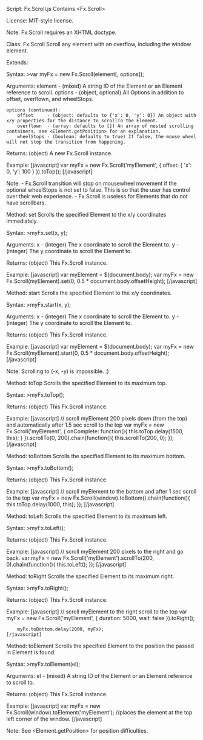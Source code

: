 Script: Fx.Scroll.js
	Contains <Fx.Scroll>

License:
	MIT-style license.

Note:
	Fx.Scroll requires an XHTML doctype.



Class: Fx.Scroll
	Scroll any element with an overflow, including the window element.

Extends:
	<Fx>

Syntax:
	>var myFx = new Fx.Scroll(element[, options]);

Arguments:
	element - (mixed) A string ID of the Element or an Element reference to scroll.
	options - (object, optional) All <Fx> Options in addition to offset, overflown, and wheelStops.

	options (continued):
		offset     - (object: defaults to {'x': 0, 'y': 0}) An object with x/y properties for the distance to scrollTo the Element.
		overflown  - (array: defaults to []) An array of nested scrolling containers, see <Element.getPosition> for an explanation.
		wheelStops - (boolean: defaults to true) If false, the mouse wheel will not stop the transition from happening.

Returns:
	(object) A new Fx.Scroll instance.

Example:
	[javascript]
		var myFx = new Fx.Scroll('myElement', {
			offset: {
				'x': 0,
				'y': 100
			}
		}).toTop();
	[/javascript]

Note:
	 - Fx.Scroll transition will stop on mousewheel movement if the optional wheelStops is not set to false. This is so that the user has control over their web experience.
	 - Fx.Scroll is useless for Elements that do not have scrollbars.


	
Method: set
	Scrolls the specified Element to the x/y coordinates immediately.

Syntax:
	>myFx.set(x, y);

Arguments:
	x - (integer) The x coordinate to scroll the Element to.
	y - (integer) The y coordinate to scroll the Element to.

Returns:
	(object) This Fx.Scroll instance.

Example:
	[javascript]
		var myElement = $(document.body);
		var myFx = new Fx.Scroll(myElement).set(0, 0.5 * document.body.offsetHeight);
	[/javascript]



Method: start
	Scrolls the specified Element to the x/y coordinates.

Syntax:
	>myFx.start(x, y);

Arguments:
	x - (integer) The x coordinate to scroll the Element to.
	y - (integer) The y coordinate to scroll the Element to.

Returns:
	(object) This Fx.Scroll instance.

Example:
	[javascript]
		var myElement = $(document.body);
		var myFx = new Fx.Scroll(myElement).start(0, 0.5 * document.body.offsetHeight);
	[/javascript]

Note:
	Scrolling to (-x, -y) is impossible. :)



Method: toTop
	Scrolls the specified Element to its maximum top.

Syntax:
	>myFx.toTop();

Returns:
	(object) This Fx.Scroll instance.

Example:
	[javascript]
		// scroll myElement 200 pixels down (from the top) and automatically after 1.5 sec scroll to the top
		var myFx = new Fx.Scroll('myElement', {
			onComplete: function(){
				this.toTop.delay(1500, this);
			}
		}).scrollTo(0, 200).chain(function(){
			this.scrollTo(200, 0);
		});
	[/javascript]



Method: toBottom
	Scrolls the specified Element to its maximum bottom.

Syntax:
	>myFx.toBottom();

Returns:
	(object) This Fx.Scroll instance.

Example:
	[javascript]
		// scroll myElement to the bottom and after 1 sec scroll to the top
		var myFx = new Fx.Scroll(window).toBottom().chain(function(){
			this.toTop.delay(1000, this);
		});
	[/javascript]



Method: toLeft
	Scrolls the specified Element to its maximum left.

Syntax:
	>myFx.toLeft();

Returns:
	(object) This Fx.Scroll instance.

Example:
	[javascript]
		// scroll myElement 200 pixels to the right and go back.
		var myFx = new Fx.Scroll('myElement').scrollTo(200, 0).chain(function(){
			this.toLeft();
		});
	[/javascript]



Method: toRight
	Scrolls the specified Element to its maximum right.

Syntax:
	>myFx.toRight();

Returns:
	(object) This Fx.Scroll instance.

Example:
	[javascript]
		// scroll myElement to the right scroll to the top
		var myFx = new Fx.Scroll('myElement', {
			duration: 5000,
			wait: false
		}).toRight();

		myFx.toBottom.delay(2000, myFx);
	[/javascript]



Method: toElement
	Scrolls the specified Element to the position the passed in Element is found.

Syntax:
	>myFx.toElement(el);

Arguments:
	el - (mixed) A string ID of the Element or an Element reference to scroll to.

Returns:
	(object) This Fx.Scroll instance.

Example:
	[javascript]
		var myFx = new Fx.Scroll(window).toElement('myElement'); //places the element at the top left corner of the window.
	[/javascript]

Note:
	See <Element.getPosition> for position difficulties.
